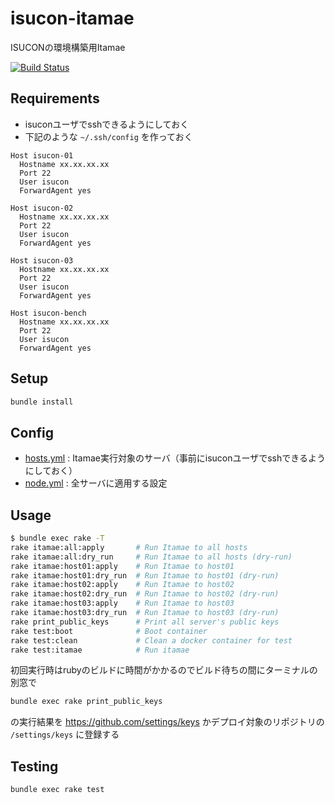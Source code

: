 # isucon-itamae
ISUCONの環境構築用Itamae

[![Build Status](https://github.com/sue445/isucon-itamae/workflows/test/badge.svg?branch=main)](https://github.com/sue445/isucon-itamae/actions?query=workflow%3Atest)

## Requirements
* isuconユーザでsshできるようにしておく
* 下記のような `~/.ssh/config` を作っておく

```
Host isucon-01
  Hostname xx.xx.xx.xx
  Port 22
  User isucon
  ForwardAgent yes

Host isucon-02
  Hostname xx.xx.xx.xx
  Port 22
  User isucon
  ForwardAgent yes

Host isucon-03
  Hostname xx.xx.xx.xx
  Port 22
  User isucon
  ForwardAgent yes

Host isucon-bench
  Hostname xx.xx.xx.xx
  Port 22
  User isucon
  ForwardAgent yes
```

## Setup
```bash
bundle install
```

## Config
* [hosts.yml](hosts.yml) : Itamae実行対象のサーバ（事前にisuconユーザでsshできるようにしておく）
* [node.yml](node.yml) : 全サーバに適用する設定

## Usage
```bash
$ bundle exec rake -T
rake itamae:all:apply       # Run Itamae to all hosts
rake itamae:all:dry_run     # Run Itamae to all hosts (dry-run)
rake itamae:host01:apply    # Run Itamae to host01
rake itamae:host01:dry_run  # Run Itamae to host01 (dry-run)
rake itamae:host02:apply    # Run Itamae to host02
rake itamae:host02:dry_run  # Run Itamae to host02 (dry-run)
rake itamae:host03:apply    # Run Itamae to host03
rake itamae:host03:dry_run  # Run Itamae to host03 (dry-run)
rake print_public_keys      # Print all server's public keys
rake test:boot              # Boot container
rake test:clean             # Clean a docker container for test
rake test:itamae            # Run itamae
```

初回実行時はrubyのビルドに時間がかかるのでビルド待ちの間にターミナルの別窓で

```bash
bundle exec rake print_public_keys
```

の実行結果を https://github.com/settings/keys かデプロイ対象のリポジトリの `/settings/keys` に登録する

## Testing
```bash
bundle exec rake test
```
